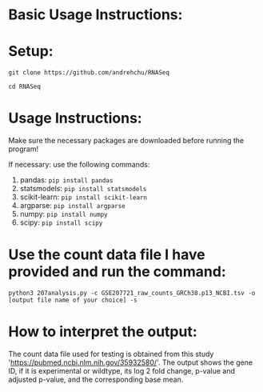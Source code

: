 # Basic Usage Instructions:

# Setup:
``` git clone https://github.com/andrehchu/RNASeq ```

``` cd RNASeq ```

# Usage Instructions:
Make sure the necessary packages are downloaded before running the program!

If necessary: use the following commands:

1. pandas: ```pip install pandas```
2. statsmodels: ```pip install statsmodels```
3. scikit-learn: ```pip install scikit-learn```
4. argparse: ```pip install argparse```
5. numpy: ```pip install numpy```
6. scipy: ```pip install scipy```

# Use the count data file I have provided and run the command:
``` python3 207analysis.py -c GSE207721_raw_counts_GRCh38.p13_NCBI.tsv -o [output file name of your choice] -s ```

# How to interpret the output:
 The count data file used for testing is obtained from this study 'https://pubmed.ncbi.nlm.nih.gov/35932580/'. The output shows the gene ID, if it is experimental or wildtype, its log 2 fold change, p-value and adjusted p-value, and the corresponding base mean.